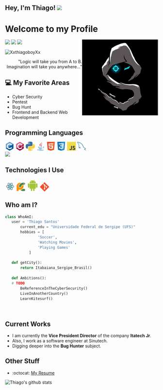## Hey, I'm Thiago! <img src="https://media.giphy.com/media/hvRJCLFzcasrR4ia7z/giphy.gif" height="35px">

<h1>Welcome to my Profile</h1> 

<img src = 'https://github.com/XxthiagoboyXx/XxthiagoboyXx/blob/main/images/animate.gif' alt = 'Awesome Matrix Code' align='right' height='250'/>

<div>
  <a href="https://www.linkedin.com/in/thiago-santos-developer" target="_blank"><img src="https://img.shields.io/badge/-LinkedIn-%230077B5?style=for-the-badge&logo=linkedin&logoColor=white" target="_blank"></a> 
  <a href = "mailto:thiagoboy34@gmail.com"><img src="https://img.shields.io/badge/-Gmail-%23333?style=for-the-badge&logo=gmail&logoColor=white" target="_blank"></a>
  <a href="https://www.instagram.com/thiago.log" target="_blank"><img src="https://img.shields.io/badge/-Instagram-%23E4405F?style=for-the-badge&logo=instagram&logoColor=white" target="_blank"></a>

<p align="left"> <img src="https://komarev.com/ghpvc/?username=XxthiagoboyXx" alt="XxthiagoboyXx" /> </p>

<div style="text-align: right">"Logic will take you from A to B. Imagination will take you anywhere..." </div>

## :computer: My Favorite Areas
* Cyber Security
* Pentest
* Bug Hunt
* Frontend and Backend Web Development
  

## Programming Languages
 <img src = 'https://github.com/XxthiagoboyXx/XxthiagoboyXx/blob/main/images/c-original.svg' width='30'/>  
 <img src = 'https://github.com/XxthiagoboyXx/XxthiagoboyXx/blob/main/images/cpp.svg' width='30'/> <img src = 'https://github.com/XxthiagoboyXx/XxthiagoboyXx/blob/main/images/python2.png' height='30'/>  <img src='https://github.com/XxthiagoboyXx/XxthiagoboyXx/blob/main/images/java.svg' width='30'/> <img src = 'https://github.com/XxthiagoboyXx/XxthiagoboyXx/blob/main/images/html.svg' width='30'/> <img src = 'https://github.com/XxthiagoboyXx/XxthiagoboyXx/blob/main/images/css.svg' width='30'/> <img src = 'https://github.com/XxthiagoboyXx/XxthiagoboyXx/blob/main/images/js.svg' width='30'/>
 <img src = 'https://github.com/XxthiagoboyXx/XxthiagoboyXx/blob/main/images/sql.svg' width='30'/>
 <br/> 
<img src = "https://github-readme-stats.vercel.app/api/top-langs/?username=XxthiagoboyXx&layout=compact">
 
 
 ## Technologies I Use
  <img src = 'https://github.com/XxthiagoboyXx/XxthiagoboyXx/blob/main/images/react.svg' width='33'/>
 <img src = 'https://github.com/XxthiagoboyXx/XxthiagoboyXx/blob/main/images/pycharm.svg' width='30'/>  <img src = 'https://github.com/XxthiagoboyXx/XxthiagoboyXx/blob/main/images/android.svg' height='40'/> <img src = 'https://github.com/XxthiagoboyXx/XxthiagoboyXx/blob/main/images/git.svg' width='30'/>  
 
 ## Who am I?
 ```python
 class WhoAmI:
 	user = 'Thiago Santos'
		current_edu = "Universidade Federal de Sergipe (UFS)"
		hobbies = [
				'Soccer',
				'Watching Movies',
				'Playing Games'
			]
	
	def getCity():
		return Itabaiana_Sergipe_Brasil()
	
	def Ambitions():
    # TODO
		BeReferenceInTheCyberSecurity()
		LiveInAnotherCountry()
		LearnKitesurf()
		
	
 ```
 
## Current Works
 * I am currently the **Vice President Director** of the company **Itatech Jr**.
 * Also, I work as a software engineer at Sinutech.
 * Digging deeper into the **Bug Hunter** subject.
 
## Other Stuff
  - :octocat: [My Resume](https://github.com/XxthiagoboyXx/)

![Thiago's github stats](https://github-readme-stats.vercel.app/api?username=XxthiagoboyXx&show_icons=true&hide=[%22issues%22])
